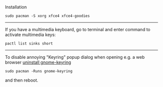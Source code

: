 Installation

    sudo pacman -S xorg xfce4 xfce4-goodies
    
---

If you have a multimedia keyboard, go to terminal and enter command to activate multimedia keys:

    pactl list sinks short

---

To disable annoying "Keyring" popup dialog when opening e.g. a web browser [uninstall gnome-keyring](http://askubuntu.com/questions/243397/xubuntu-disable-gnome-keyring)

    sudo pacman -Runs gnome-keyring

and then reboot.
